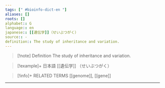 ```yaml
---
tags: [" #bioinfo-dict-en "]
aliases: []
roots: []
alphabet:: G
language:: en
japanese:: [[遺伝学]]（せいぶつがく）
source:: -
definition:: The study of inheritance and variation.
---
```

>[!note] Definition
>The study of inheritance and variation.

>[!example]+ 日本語
> [[遺伝学]] （せいぶつがく）

>[!info]+ RELATED TERMS
> [[genome]], [[gene]]

_____
